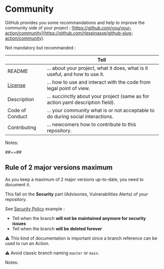 <!-- .slide: -->

# Community

GitHub provides you some recommandations and help to improve the community side of your project : [https://github.com/you/your-action/community](https://github.com/rlespinasse/github-slug-action/community).

Not mandatory but recommanded :

|                                        | Tell                                                                           |
| -------------------------------------- | ------------------------------------------------------------------------------ |
| README                                 | ... about your project, what it does, what is it useful, and how to use it.    |
| [License](https://choosealicense.com/) | ... how to use and interact with the code from legal point of view.            |
| Description                            | ... succinctly about your project (same as for action.yaml description field). |
| Code of Conduct                        | ... your community what is or not acceptable to do during social interactions. |
| Contributing                           | ... newcomers how to contribute to this repository.                            |


Notes:

##==##

## Rule of 2 major versions maximum

As you keep a maximum of 2 major versions up-to-date, you need to document it.

This fall on the **Security** part (Advisories, Vulnerabilities Alerts) of your repository.

See [Security Policy](https://github.com/rlespinasse/github-slug-action/blob/v4.x/SECURITY.md) example : 

- Tell when the branch **will not be maintained anymore for security issues**
- Tell when the branch **will be deleted forever**

⚠️ This kind of documentation is important since a branch reference can be used to run an Action.

⚠️ Avoid classic branch naming `master` or `main`.

Notes:
